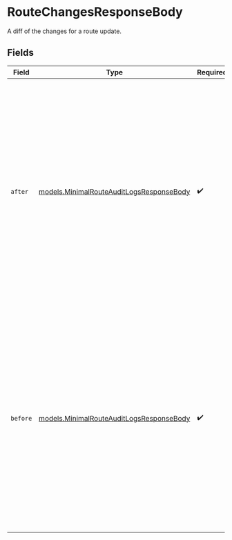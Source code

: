 # RouteChangesResponseBody

A diff of the changes for a route update.


## Fields

| Field                                                                                                                                                                                                                                                | Type                                                                                                                                                                                                                                                 | Required                                                                                                                                                                                                                                             | Description                                                                                                                                                                                                                                          |
| ---------------------------------------------------------------------------------------------------------------------------------------------------------------------------------------------------------------------------------------------------- | ---------------------------------------------------------------------------------------------------------------------------------------------------------------------------------------------------------------------------------------------------- | ---------------------------------------------------------------------------------------------------------------------------------------------------------------------------------------------------------------------------------------------------- | ---------------------------------------------------------------------------------------------------------------------------------------------------------------------------------------------------------------------------------------------------- |
| `after`                                                                                                                                                                                                                                              | [models.MinimalRouteAuditLogsResponseBody](../models/minimalrouteauditlogsresponsebody.md)                                                                                                                                                           | :heavy_check_mark:                                                                                                                                                                                                                                   | A single route. Only the fields that have changed are present in the response. All other fields, including the route id, will not be present in the response. For now, only routeStops are included since only Route Tracking updates are supported. |
| `before`                                                                                                                                                                                                                                             | [models.MinimalRouteAuditLogsResponseBody](../models/minimalrouteauditlogsresponsebody.md)                                                                                                                                                           | :heavy_check_mark:                                                                                                                                                                                                                                   | A single route. Only the fields that have changed are present in the response. All other fields, including the route id, will not be present in the response. For now, only routeStops are included since only Route Tracking updates are supported. |